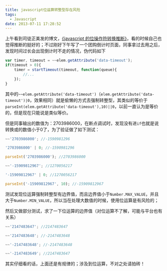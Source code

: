 ```yaml
---
title: javascript位运算转整型存在风险
tags:
  - Javascript
date: 2013-07-11 17:28:52
---
```


上午看到司徒正美发的博文，[《javascript 的位操作符转换推断》](http://www.cnblogs.com/rubylouvre/p/3183616.html)，看的时候自己也觉得推断的挺好的；不过刚好下午写了一个团购倒计时页面，同事拿过去用之后，发现时间过长会出现倒计时不走的情况，伪代码如下
```javascript
var timer, timeout = ~~elem.getAttribute('data-timeout');
if(timeout > 0){
	timer = startTimeout(timeout, function(queue){
		//...
	});
}
```

其中的`~~elem.getAttribute('data-timeout')`（`elem.getAttribute('data-timeout')|0`，效果相同）就是偷懒的方式去强制转整型，其类似的等价于`parseInt(elem.getAttribute('data-timeout'),10)||0`，以前一直认为是等价的，但是现在只能说是类似等价。

但是同事输出的数值为：2703986000，在断点调试时，发现没有进`if`也就是说转换或的数值小于0了，为了验证做了如下测试：
```javascript
~~'2703986000'; //-1590981296

'2703986000' | 0; //-1590981296

parseInt('2703986000'); //2703986000

~~'-15909812967'; //1270056217

'-15909812967' | 0; //1270056217

parseInt('-15909812967', 10); //-15909812967
```

测试发现位运算强制转整型有边界值，而且边界值小于`Number.MAX_VALUE`，并且大于`Number.MIN_VALUE`，所以当在处理大数值的时候，使用位运算是有风险的；

然后又做部分测试，求了一下位运算的边界值（对位运算不了解，可能与平台也有关系）
```javascript
~~'2147483647'; //2147483647

~~'2147483648'; //-2147483648

~~'-2147483648'; //-2147483648

~~'-2147483649'; //2147483647
```

其实仔细看的话，上面还是有规律的；涉及到位运算，不对之处请拍砖！